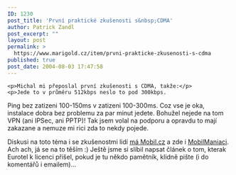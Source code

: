 ```yaml
---
ID: 1230
post_title: 'První praktické zkušenosti s&nbsp;CDMA'
author: Patrick Zandl
post_excerpt: ""
layout: post
permalink: >
  https://www.marigold.cz/item/prvni-prakticke-zkusenosti-s-cdma
published: true
post_date: 2004-08-03 17:47:58
---
```

	<p>Michal mi přeposlal první zkušenosti s CDMA, takže:</p>
	<p>Jede to v průměru 512kbps neslo to pod 300kbps.
Ping bez zatizeni 100-150ms v zatizeni 100-300ms.
Coz vse je oka, instalace dobra bez problemu za par minut jedete.
Bohužel nejede na tom VPN (ani IPSec, ani PPTP)!  Tak jsem volal na podporu a opravdu to mají zakazane a nemuze mi rici zda to nekdy pojede.</p>
	<p>Diskusi na toto téma i se zkušenostmi lidí <a href="http://mobil.idnes.cz/aktuality/cdma-zkusenosti040803.html">má Mobil.cz</a> a zde i <a href="http://www.mobilmania.cz/Bleskovky/AR.asp?ARI=107859">MobilManiaci</a>. Ach ach, já se na to těším :) Ještě jsme si slíbil napsat článek o tom, kterak Eurotel k licenci přišel, pokud je tu někdo pamětník, klidně pište (i do komentářů i emailem)...
</p>
